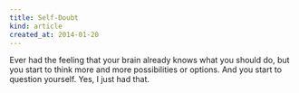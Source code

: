 ```yaml
---
title: Self-Doubt
kind: article
created_at: 2014-01-20
---
```


Ever had the feeling that your brain already knows what you should do, but you start to think more and more possibilities or options. And you start to question yourself. Yes, I just had that.

<!-- more -->

